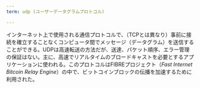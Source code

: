 ```yaml
---
term: udp (ユーザーデータグラムプロトコル)

---
```

インターネット上で使用される通信プロトコルで、（TCPとは異なり）事前に接続を確立することなくコンピュータ間でメッセージ（データグラム）を送信することができる。UDPは高速転送の方法だが、送達、パケット順序、エラー管理の保証はない。主に、高速でリアルタイムのブロードキャストを必要とするアプリケーションに使われる。このプロトコルはFIBREプロジェクト（*Fast Internet Bitcoin Relay Engine*）の中で、ビットコインブロックの伝播を加速するために利用された。